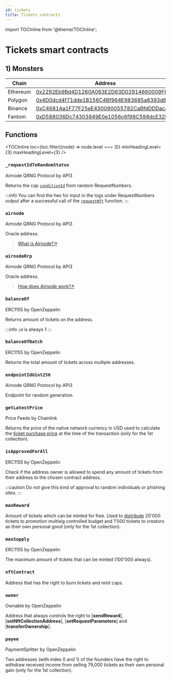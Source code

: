 ```yaml
---
id: tickets
title: Tickets contracts
---
```


import TOCInline from '@theme/TOCInline';

# Tickets smart contracts

## 1) Monsters

| Chain    | Address                                    |
| -------- | ------------------------------------------ |
| Ethereum | [0x2292Eb9Bd4D1260A063E2D63D02914660009F67C](https://etherscan.io/address/0xdAC17F958D2ee523a2206206994597C13D831ec7) |
| Polygon  | [0x4D0dcd4f71dde1B156C4Bf964E983685a8393d62](https://polygonscan.com/address/0x0000000000c2d145a2526bd8c716263bfebe1a72) |
| Binance  | [0xC4681Aa1F77F25eE430090055782CaBfdDDDaca1](https://bscscan.com/address/0x2170ed0880ac9a755fd29b2688956bd959f933f8) |
| Fantom   | [0xD588036Dc74303849E0e1056c6f98C598dcE32b3](https://ftmscan.com/address/0xa0cc33dd6f4819d473226257792afe230ec3c67f) |

## Functions

<!-- Only show h3 headings -->
<TOCInline
  toc={toc.filter((node) => node.level === 3)}
  minHeadingLevel={3}
  maxHeadingLevel={3}
/>

### `_requestIdToRandomStatus`
<div class="inherited-function">Airnode QRNG Protocol by API3</div>

Returns the cap [`conditionId`](../getting-started/05-check-your-caps-balance.md#using-block-explorer) from random RequestNumbers.

:::info
You can find the hex for input in the logs under RequestNumbers output after a successful call of the [`requestNft`](../getting-started/04-get-caps-vending-machines.md#using-block-explorer) function.
:::

### `airnode`
<div class="inherited-function">Airnode QRNG Protocol by API3</div>

Oracle address.

> [What is Airnode?↗](https://dapi-docs.api3.org/explore/airnode/what-is-airnode.html)

### `airnodeRrp`
<div class="inherited-function">Airnode QRNG Protocol by API3</div>

Oracle address.

> [How does Airnode work?↗](https://dapi-docs.api3.org/explore/airnode/how-does-airnode-work.html)

### `balanceOf`
<div class="inherited-function">ERC1155 by OpenZeppelin</div>

Returns amount of tickets on the address.

:::info
`id` is always 1
:::

### `balanceOfBatch`
<div class="inherited-function">ERC1155 by OpenZeppelin</div>

Returns the total amount of tickets across multiple addresses.

### `endpointIdUint256`
<div class="inherited-function">Airnode QRNG Protocol by API3</div>

Endpoint for random generation.

### `getLatestPrice`
<div class="inherited-function">Price Feeds by Chainlink</div>

Returns the price of the native network currency in USD used to calculate the [ticket purchase price](../collections/01-monsters.md#ticket-price) at the time of the transaction (only for the 1st collection).

### `isApprovedForAll`
<div class="inherited-function">ERC1155 by OpenZeppelin</div>

Check if the address owner is allowed to spend any amount of tickets from their address to the chosen contract address.

:::caution
Do not give this kind of approval to random individuals or phishing sites.
:::

### `maxReward`

Amount of tickets which can be minted for free. Used to [distribute](../collections/01-monsters.md#distribution) 20'000 tickets to promotion multisig controlled budget and 1'000 tickets to creators as their own personal good (only for the 1st collection).

### `maxSupply`
<div class="inherited-function">ERC1155 by OpenZeppelin</div>

The maximum amount of tickets that can be minted (100'000 always).

### `nftContract`

Address that has the right to burn tickets and mint caps.

### `owner`
<div class="inherited-function">Ownable by OpenZeppelin</div>

Address that always controls the right to [**sendReward**], [**setNftCollectionAddress**], [**setRequestParameters**] and [**transferOwnership**].

### `payee` 
<div class="inherited-function">PaymentSplitter by OpenZeppelin</div>

Two addresses (with index 0 and 1) of the founders have the right to withdraw received income from selling 79,000 tickets as their own personal gain (only for the 1st collection).